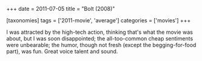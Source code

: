 +++
date = 2011-07-05
title = "Bolt (2008)"

[taxonomies]
tags = ['2011-movie', 'average']
categories = ['movies']
+++

I was attracted by the high-tech action, thinking that's what the movie
was about, but I was soon disappointed; the all-too-common cheap
sentiments were unbearable; the humor, though not fresh (except the
begging-for-food part), was fun. Great voice talent and sound.
